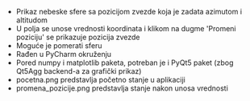 - Prikaz nebeske sfere sa pozicijom zvezde koja je zadata azimutom i altitudom
- U polja se unose vrednosti koordinata i klikom na dugme 'Promeni poziciju' se prikazuje pozicija zvezde
- Moguće je pomerati sferu
- Rađen u PyCharm okruženju
- Pored numpy i matplotlib paketa, potreban je i PyQt5 paket (zbog Qt5Agg backend-a za grafički prikaz)
- pocetna.png predstavlja početno stanje u aplikaciji
- promena_pozicije.png predstavlja stanje nakon unosa vrednosti
